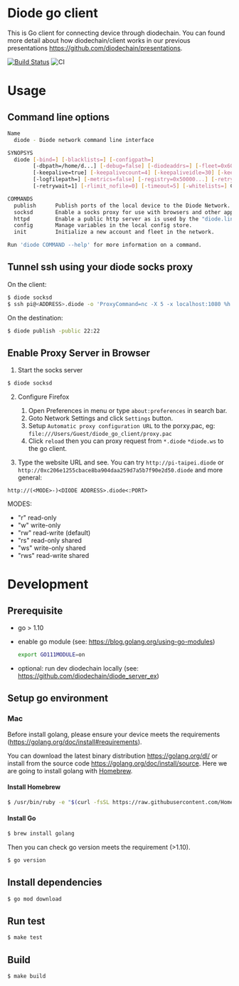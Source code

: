 # Diode go client

This is Go client for connecting device through diodechain. You can found more detail about how diodechain/client works in our previous presentations https://github.com/diodechain/presentations.

[![Build Status](https://travis-ci.com/diodechain/diode_go_client.svg?branch=master)](https://travis-ci.com/diodechain/diode_go_client)
![CI](https://github.com/diodechain/diode_go_client/workflows/CI/badge.svg)

# Usage

## Command line options

```BASH
Name
  diode - Diode network command line interface

SYNOPSYS
  diode [-bind=] [-blacklists=] [-configpath=]
        [-dbpath=/home/d...] [-debug=false] [-diodeaddrs=] [-fleet=0x60000...]
        [-keepalive=true] [-keepalivecount=4] [-keepaliveidle=30] [-keepaliveinterval=5]
        [-logfilepath=] [-metrics=false] [-registry=0x50000...] [-retrytimes=3]
        [-retrywait=1] [-rlimit_nofile=0] [-timeout=5] [-whitelists=] COMMAND <args>

COMMANDS
  publish      Publish ports of the local device to the Diode Network.
  socksd       Enable a socks proxy for use with browsers and other apps.
  httpd        Enable a public http server as is used by the "diode.link" website
  config       Manage variables in the local config store.
  init         Initialize a new account and fleet in the network.

Run 'diode COMMAND --help' for more information on a command.
```

## Tunnel ssh using your diode socks proxy

On the client:

```BASH
$ diode socksd
$ ssh pi@<ADDRESS>.diode -o 'ProxyCommand=nc -X 5 -x localhost:1080 %h %p'
```

On the destination:
```BASH
$ diode publish -public 22:22
```

## Enable Proxy Server in Browser

1. Start the socks server

```BASH
$ diode socksd
```

2. Configure Firefox

   1. Open Preferences in menu or type `about:preferences` in search bar.
   2. Goto Network Settings and click `Settings` button.
   3. Setup `Automatic proxy configuration URL` to the porxy.pac, eg: `file:///Users/Guest/diode_go_client/proxy.pac`
   4. Click `reload` then you can proxy request from `*.diode` `*diode.ws` to the go client.

3. Type the website URL and see. You can try `http://pi-taipei.diode` or `http://0xc206e1255cbace8ba904daa259d7a5b7f90e2d50.diode` and more general:

```http://(<MODE>-)<DIODE ADDRESS>.diode<:PORT>```

  MODES:
  * "r" read-only
  * "w" write-only
  * "rw" read-write (default)
  * "rs" read-only shared
  * "ws" write-only shared
  * "rws" read-write shared


# Development

## Prerequisite

* go > 1.10
* enable go module (see: https://blog.golang.org/using-go-modules)

  ```BASH
  export GO111MODULE=on
  ```

* optional: run dev diodechain locally (see: https://github.com/diodechain/diode_server_ex)

## Setup go environment

### Mac

Before install golang, please ensure your device meets the requirements (https://golang.org/doc/install#requirements).

You can download the latest binary distribution https://golang.org/dl/ or install from the source code https://golang.org/doc/install/source. Here we are going to install golang with [Homebrew](https://brew.sh/).

#### Install Homebrew

```BASH
$ /usr/bin/ruby -e "$(curl -fsSL https://raw.githubusercontent.com/Homebrew/install/master/install)"
```

#### Install Go

```BASH
$ brew install golang
```

Then you can check go version meets the requirement (>1.10).

```BASH
$ go version
```

## Install dependencies

```BASH
$ go mod download
```

## Run test

```BASH
$ make test
```

## Build

```BASH
$ make build
```
